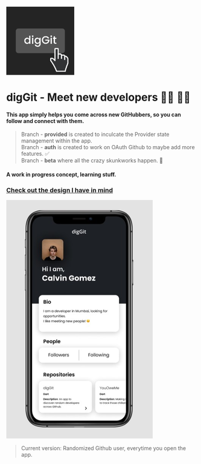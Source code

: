 <p><img height="180px" width="180px" src="/icon.png" alt="digGit"/></p>

# digGit - Meet new developers 👩‍💻 👨‍💻

#### This app simply helps you come across new GitHubbers, so you can follow and connect with them.

> Branch - **provided** is created to inculcate the Provider state management within the app. <br />
> Branch - **auth** is created to work on OAuth Github to maybe add more features. ✅ <br />
> Branch - **beta** where all the crazy skunkworks happen. 🙌 <br />

#### A work in progress concept, learning stuff. <br>

### [Check out the design I have in mind](https://www.figma.com/file/jDTjzSgwW14XQi35mOnLgN/diggit) <br>

![Screenshot](mark2.jpg) <br>

> Current version: Randomized Github user, everytime you open the app.
